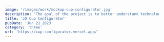 ```yaml
---
image: '/images/work/mockup-cup-configurator.jpg'
description: 'The goal of the project is to better understand technologies such as Next.js App Router, Layouts, RCC, RSC, Fabric.js, Three.js and AI image generation APIs by creating a feature-rich 3D cup configurator.'
title: '3D Cup Configurator'
pubDate: 'Jun 21 2023'
category: 'three'
url: 'https://cup-configurator.vercel.app/'
---
```

